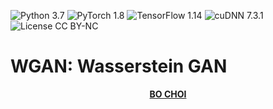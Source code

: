 ![Python 3.7](https://img.shields.io/badge/python-3.7-b0071e.svg?style=plastic)
![PyTorch 1.8](https://img.shields.io/badge/pytorch-1.8-%239e008e.svg?style=plastic)
![TensorFlow 1.14](https://img.shields.io/badge/tensorflow-1.14-blueviolet.svg?style=plastic)
![cuDNN 7.3.1](https://img.shields.io/badge/cuda-10.0-2545e6.svg?style=plastic)
![License CC BY-NC](https://img.shields.io/badge/license-MIT-108a00.svg?style=plastic)


# WGAN: Wasserstein GAN
<p align="center">
  <b><a href="https://github.com/choib/">BO CHOI</a></b>
</p>
